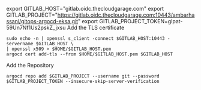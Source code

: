 export GITLAB_HOST="gitlab.oidc.thecloudgarage.com"
export GITLAB_PROJECT="https://gitlab.oidc.thecloudgarage.com:10443/ambarhassani/gitops-argocd-eksa.git"
export GITLAB_PROJECT_TOKEN=glpat-59Un7Nf1Us2pskZ_jxsu
Add the TLS certificate
```
sudo echo -n | openssl s_client -connect $GITLAB_HOST:10443 -servername $GITLAB_HOST \
| openssl x509 > $HOME/$GITLAB_HOST.pem
argocd cert add-tls --from $HOME/$GITLAB_HOST.pem $GITLAB_HOST
```
Add the Repository
```
argocd repo add $GITLAB_PROJECT --username git --password $GITLAB_PROJECT_TOKEN --insecure-skip-server-verification
```
